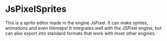 # JsPixelSprites
This is a sprite editor made in the engine JsPixel.
It can make sprites, animations and even tilemaps!
It integrates well with the JSPixel engine, but can also
export into standard formats that work with most other engines.